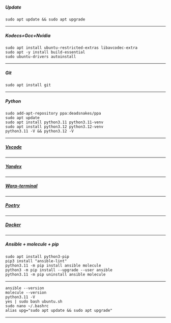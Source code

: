 ##### Update
```
sudo apt update && sudo apt upgrade
```
--------------------------------------------------------------------
##### Kodecs+Gcc+Nvidia
```
sudo apt install ubuntu-restricted-extras libavcodec-extra
sudo apt -y install build-essential
sudo ubuntu-drivers autoinstall
```
--------------------------------------------------------------------
##### Git
```
sudo apt install git
```
--------------------------------------------------------------------
##### Python
```
sudo add-apt-repository ppa:deadsnakes/ppa
sudo apt update
sudo apt install python3.11 python3.11-venv
sudo apt install python3.12 python3.12-venv
python3.11 -V && python3.12 -V
```
--------------------------------------------------------------------
##### [Vscode](https://code.visualstudio.com/)
--------------------------------------------------------------------
##### [Yandex](https://browser.yandex.ru)
--------------------------------------------------------------------
##### [Warp-terminal](https://www.warp.dev)
--------------------------------------------------------------------
##### [Poetry](https://python-poetry.org/docs/)
--------------------------------------------------------------------
##### [Docker](https://docs.docker.com/desktop/install/ubuntu/#install-docker-desktop)
--------------------------------------------------------------------



##### Ansible + molecule + pip
```
sudo apt install python3-pip
pip3 install "ansible-lint"
python3.11 -m pip install ansible molecule
python3 -m pip install --upgrade --user ansible
python3.11 -m pip uninstall ansible molecule
```
--------------------------------------------------------------------
```
ansible --version
molecule --version
python3.11 -V
yes | sudo bash ubuntu.sh
sudo nano ~/.bashrc
alias upg="sudo apt update && sudo apt upgrade"
```
____________________________________________________________________
